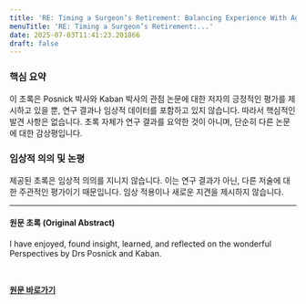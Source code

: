 ```yaml
---
title: 'RE: Timing a Surgeon’s Retirement: Balancing Experience With Age-Related Decline'
menuTitle: 'RE: Timing a Surgeon’s Retirement:...'
date: 2025-07-03T11:41:23.201866
draft: false
---
```


### 핵심 요약

이 초록은 Posnick 박사와 Kaban 박사의 관점 논문에 대한 저자의 긍정적인 평가를 제시하고 있을 뿐, 연구 결과나 임상적 데이터를 포함하고 있지 않습니다. 따라서 핵심적인 발견 사항은 없습니다.  초록 자체가 연구 결과를 요약한 것이 아니며, 단순히 다른 논문에 대한 감상평입니다.


### 임상적 의의 및 논평

제공된 초록은 임상적 의의를 지니지 않습니다.  이는 연구 결과가 아닌, 다른 저술에 대한 주관적인 평가이기 때문입니다.  임상 적용이나 새로운 지견을 제시하지 않습니다.


---

#### 원문 초록 (Original Abstract)
I have enjoyed, found insight, learned, and reflected on the wonderful Perspectives by Drs Posnick and Kaban.

<br>

**[원문 바로가기](https://www.joms.org/article/S0278-2391(25)00246-0/fulltext?rss=yes)**
